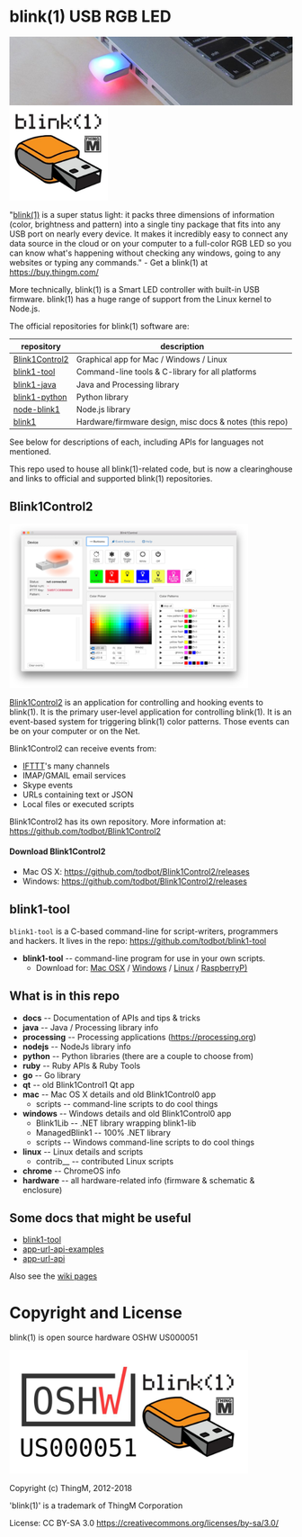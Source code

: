 blink(1) USB RGB LED
====================
<img src="./docs/imgs/blink1mk2-twocolor-long.jpg" width="600"><img src="./docs/imgs/blink1-logos.jpg" width="175">

"[blink(1)](https://blink1.thingm.com/) is a super status light:
it packs three dimensions of information
(color, brightness and pattern) into a single tiny package that fits into
any USB port on nearly every device. It makes it incredibly easy to connect
any data source in the cloud or on your computer to a full-color RGB LED so
you can know what's happening without checking any windows, going to any
websites or typing any commands." - Get a blink(1) at https://buy.thingm.com/

More technically, blink(1) is a Smart LED controller with built-in USB firmware. blink(1) has a huge range of support from the Linux kernel to Node.js.

The official repositories for blink(1) software are:

| repository | description |
| ---------- | ----------- |
| [Blink1Control2](https://github.com/todbot/Blink1Control2) | Graphical app for Mac / Windows / Linux |
| [blink1-tool](https://github.com/todbot/blink1-tool) | Command-line tools & C-library for all platforms |
| [blink1-java](https://github.com/todbot/blink1-java) | Java and Processing library |
| [blink1-python](https://github.com/todbot/blink1-python) | Python library |
| [node-blink1](https://github.com/sandeepmistry/node-blink1) | Node.js library |
| [blink1](https://github.com/todbot/blink1) | Hardware/firmware design, misc docs & notes (this repo) |

See below for descriptions of each, including APIs for languages not mentioned.

This repo used to house all blink(1)-related code, but is now a clearinghouse and links to official and supported blink(1) repositories.



## Blink1Control2 ##
<img src="./docs/imgs/blink1control2-screenshot1.png" width="425">

[Blink1Control2](https://github.com/todbot/Blink1Control2) is an application for controlling and hooking events to blink(1). It is the primary user-level application for controlling blink(1).
It is an event-based system for triggering blink(1) color patterns.
Those events can be on your computer or on the Net.

Blink1Control2 can receive events from:
- [IFTTT](https://ifttt.com/channels)'s many channels
- IMAP/GMAIL email services
- Skype events
- URLs containing text or JSON
- Local files or executed scripts

Blink1Control2 has its own repository. More information at:
https://github.com/todbot/Blink1Control2


#### Download Blink1Control2 ####
- Mac OS X: https://github.com/todbot/Blink1Control2/releases
- Windows: https://github.com/todbot/Blink1Control2/releases


## blink1-tool ##

`blink1-tool` is a C-based command-line for script-writers, programmers and hackers. It lives in the repo: https://github.com/todbot/blink1-tool

- **blink1-tool** -- command-line program for use in your own scripts.
  - Download for:
[Mac OSX](https://thingm.com/blink1-tool/releases) /
[Windows](https://thingm.com/blink1-tool/releases) /
[Linux](https://thingm.com/blink1-tool/releases) /
[RaspberryP)](https://thingm.com/blink1-tool/releases)


## What is in this repo ##

- __docs__             -- Documentation of APIs and tips & tricks
- __java__             -- Java / Processing library info
- __processing__       -- Processing applications  (https://processing.org)
- __nodejs__           -- NodeJs library info
- __python__           -- Python libraries (there are a couple to choose from)
- __ruby__             -- Ruby APIs & Ruby Tools
- __go__               -- Go library
- __qt__               -- old Blink1Control1 Qt app
- __mac__              -- Mac OS X details and old Blink1Control0 app
  - scripts      -- command-line scripts to do cool things
- __windows__          -- Windows details and old Blink1Control0 app
  - Blink1Lib     -- .NET library wrapping blink1-lib
  - ManagedBlink1 -- 100% .NET library
  - scripts  -- Windows command-line scripts to do cool things
- __linux__            -- Linux details and scripts
  - contrib__    -- contributed Linux scripts
- __chrome__           -- ChromeOS info
- __hardware__         -- all hardware-related info (firmware & schematic & enclosure)


Some docs that might be useful
------------------------------

- [blink1-tool](https://github.com/todbot/blink1/blob/master/docs/blink1-tool.md)
- [app-url-api-examples](https://github.com/todbot/blink1/blob/master/docs/app-url-api-examples.md)
- [app-url-api](https://github.com/todbot/blink1/blob/master/docs/app-url-api.md)

Also see the [wiki pages](https://github.com/todbot/blink1/wiki/_pages)





# Copyright and License

blink(1) is open source hardware OSHW US000051

<img src="./docs/imgs/blink1-oshw.jpg" width="425">

Copyright (c) ThingM, 2012-2018

'blink(1)' is a trademark of ThingM Corporation

License: CC BY-SA 3.0
https://creativecommons.org/licenses/by-sa/3.0/
